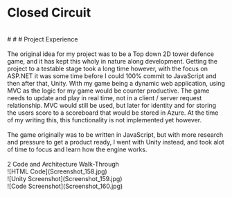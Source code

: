 # Closed Circuit <br>
 <br>
 # # # Project Experience <br>
 <br>
 The original idea for my project was to be a Top down 2D tower defence game, and it has kept this wholy in nature along development. Getting the project to a testable stage took a long time however, with the focus on ASP.NET it was some time before I could 100% commit to JavaScript and then after that, Unity. With my game being a dynamic web application, using MVC as the logic for my game would be counter productive. The game needs to update and play in real time, not in a client / server request relationship. MVC would still be used, but later for identity and for storing the users score to a scoreboard that would be stored in Azure. At the time of my writing this, this functionality is not implemented yet however. <br>
 <br>
 The game originally was to be written in JavaScript, but with more research and pressure to get a product ready, I went with Unity instead, and took alot of time to focus and learn how the engine works. <br>
 <br>
 2 Code and Architecture Walk-Through <br>
![HTML Code](Screenshot_158.jpg)<br>
![Unity Screenshot](Screenshot_159.jpg)<br>
![Code Screenshot](Screenshot_160.jpg)<br>

